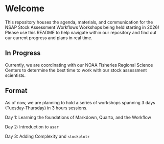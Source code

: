 # Welcome

This repository houses the agenda, materials, and communication for the NSAP Stock Assessment Workflows Workshops 
being held starting in 2026! Please use this README to help navigate within our repository and find out our current 
progress and plans in real time.

## In Progress

Currently, we are coordinating with our NOAA Fisheries Regional Science Centers to determine the best time to work 
with our stock assessment scientists.

## Format

As of now, we are planning to hold a series of workshops spanning 3 days (Tuesday-Thursday) in 3 hours sessions. 

Day 1: Learning the foundations of Markdown, Quarto, and the Workflow

Day 2: Introduction to `asar`

Day 3: Adding Complexity and `stockplotr`

